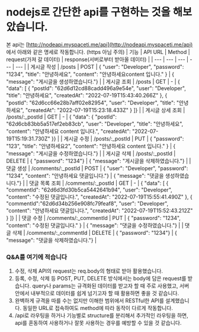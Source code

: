 # nodejs로 간단한 api를 구현하는 것을 해보았습니다. 

본 api는 
[http://nodeapi.myspaceti.me/api](http://nodeapi.myspaceti.me/api) 에서 아래와 같은 명세로 작동합니다. 
(https 아님 주의)
| 기능 | API URL | Method | request(가져 갈 데이터) | response(서버로부터 받아올 데이터) |
| --- | --- | --- | --- | --- |
| 게시글 작성 | /posts | POST | {  "user": "Developer", "password": "1234",  "title": "안녕하세요", "content": "안녕하세요content 입니다." } | {  "message": "게시글을 생성하였습니다."} |
| 게시글 조회 | /posts | GET | - | {  "data": [    {  "postId": "62d6d12cd88cadd496a9e54e", "user": "Developer",  "title": "안녕하세요",  "createdAt": "2022-07-19T15:43:40.266Z" },  {      
"postId": "62d6cc66e28b7aff02e82954", "user": "Developer",  "title": "안녕하세요",  "createdAt": "2022-07-19T15:23:18.433Z" } ]} |
| 게시글 상세 조회 | /posts/:_postId | GET | - | {  "data": {  "postId": "62d6cb83bb5a517ef2eb83cb", "user": "Developer",  "title": "안녕하세요",  "content": "안녕하세요 content 입니다.",  "createdAt": "2022-07-19T15:19:31.730Z"  }} |
| 게시글 수정 | /posts/:_postId | PUT | {  "password": "123", "title": "안녕하세요2", "content": "안녕하세요 content 입니다." } | {  "message": "게시글을 수정하였습니다."} |
| 게시글 삭제 | /posts/:_postId | DELETE | {  "password": "1234"} | {  "message": "게시글을 삭제하였습니다."} |
| 댓글 생성 | /comments/:_postId | POST | {  "user": "Developer",  "password": "1234",  "content": "안녕하세요 댓글입니다."} | {  "message": "댓글을 생성하였습니다."} |
| 댓글 목록 조회 | /comments/:_postId | GET | - | { "data": [ { "commentId": "62d6d3fd30b5ca5442641b94", "user": "Developer", "content": "수정된 댓글입니다.", "createdAt": "2022-07-19T15:55:41.490Z" }, { "commentId":"62d6d34b256e908fc79feaf8", "user": "Developer",   "content": "안녕하세요 댓글입니다.",  "createdAt": "2022-07-19T15:52:43.212Z" }  ]} |
| 댓글 수정 | /comments/:_commentId | PUT | { "password": "1234",  "content": "수정된 댓글입니다." } | {  "message": "댓글을 수정하였습니다."} |
| 댓글 삭제 | /comments/:_commentId | DELETE | {  "password": "1234"} | {  "message": "댓글을 삭제하였습니다."} |

### Q&A를 여기에 적습니다 

1. 수정, 삭제 API의 request는 req.body의 형태로 받아 활용했습니다. 
2. 등록, 수정, 삭제 등 POST, PUT, DELETE 방식에서는 body에 담은 request를 받습니다. 
query나 params는 규격화된 데이터를 받고자 할 때 주로 사용했고, 서버 안에서 내부적으로 데이터를 쉽게 넘기고자 할 때 활용하면 좋을 것 같습니다.
3. 완벽하게 규격을 따를 수는 없지만 이해한 범위에서 RESTful한 API를 설계했습니다. 동일한 URL로 접속하여도 method에 따라 동작이 다르게 작동합니다. 
4. /api로 라우팅을 하거나 기능별로 structure를 분리해서 추가적인 라우팅을 하면, api를 혼동하여 사용하거나 잘못 사용하는 경우를 예방할 수 있을 것 같습니다. 
